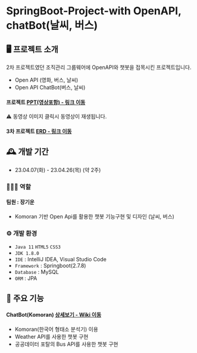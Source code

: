 # SpringBoot-Project-with OpenAPI, chatBot(날씨, 버스)

## 🖥️ 프로젝트 소개
2차 프로젝트였던 조직관리 그룹웨어에 
OpenAPI와 챗봇을 접목시킨 프로젝트입니다.<br>

- Open API (영화, 버스, 날씨)
- Open API ChatBot(버스, 날씨)
#### 프로젝트 <a href="https://docs.google.com/presentation/d/1SuLQE9nMcuPkSD112Lg6j0POjQqOUMt7/edit?usp=drive_link&ouid=103582336553689328884&rtpof=true&sd=true">PPT(영상포함) - 링크 이동</a><br>
⚠️ 동영상 이미지 클릭시 동영상이 재생됩니다.<br>
#### 3차 프로젝트 <a href="https://drive.google.com/file/d/109rDivj4s2M8NQT8NK4cvoIN1rKUvSya/view?usp=share_link">ERD - 링크 이동</a><br>

## 🕰️ 개발 기간
* 23.04.07(화) - 23.04.26(목) (약 2주)

### 🧑‍🤝‍🧑 역할
 #### 팀원 : 장기운 
 - Komoran 기반 Open Api를 활용한 챗봇 기능구현 및 디자인 (날씨, 버스)

### ⚙️ 개발 환경
- `Java 11` `HTML5` `CSS3`
- `JDK 1.8.0`
- `IDE` : IntelliJ IDEA, Visual Studio Code
- `Framework` : Springboot(2.7.8)
- `Database` : MySQL
- `ORM` : JPA

## 📌 주요 기능
#### ChatBot(Komoran) <a href="https://github.com/Jgu0822/project3/wiki/ChatBot(OpenAPI)https:--github.com-Jgu0822-project3-wiki-_new">상세보기 - Wiki 이동</a>
- Komoran(한국어 형태소 분석기) 이용
- Weather API를 사용한 챗봇 구현
- 공공데이터 포탈의 Bus API를 사용한 챗봇 구현
